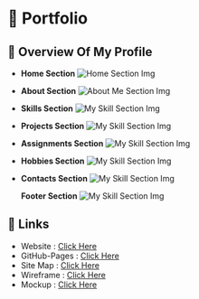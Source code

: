 # :beginner: Portfolio

## :rocket: **Overview Of My Profile**

- **Home Section**
  ![Home Section Img](assets/image/screenshot/home.png)

- **About Section**
  ![About Me Section Img](assets/image/screenshot/about.png)

- **Skills Section**
  ![My Skill Section Img](assets/image/screenshot/skills.png)

- **Projects Section**
  ![My Skill Section Img](assets/image/screenshot/project.png)

- **Assignments Section**
  ![My Skill Section Img](assets/image/screenshot/assignments.png)

- **Hobbies Section**
  ![My Skill Section Img](assets/image/screenshot/hobbies.png)

- **Contacts Section**
  ![My Skill Section Img](assets/image/screenshot/contacts.png)

  **Footer Section**
  ![My Skill Section Img](assets/image/screenshot/footer.png)

## :link: **Links**

- Website : [Click Here](https://prathibha2021.000webhostapp.com/)
- GitHub-Pages : [Click Here](https://ranger-hk.github.io/MyProfile/)
- Site Map : [Click Here](https://www.gloomaps.com/QotefJggVd)
- Wireframe : [Click Here](https://wireframe.cc/in2M1b)
- Mockup : [Click Here](https://www.figma.com/file/VaAoHYqNt2DZFkayVIlHoE/My-Web?node-id=0%3A1)
